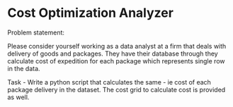 # Cost Optimization Analyzer


Problem statement: 

Please consider yourself working as a data analyst at a firm that deals with delivery of goods and packages. They have their database through they calculate cost of expedition for each package which represents single row in the data. 

Task - Write a python script that calculates the same - ie cost of each package delivery in the dataset. The cost grid to calculate cost is provided as well. 
